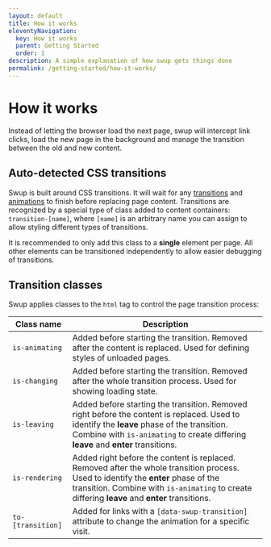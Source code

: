 ```yaml
---
layout: default
title: How it works
eleventyNavigation:
  key: How it works
  parent: Getting Started
  order: 1
description: A simple explanation of how swup gets things done
permalink: /getting-started/how-it-works/
---
```


# How it works

Instead of letting the browser load the next page, swup will intercept link clicks, load the new
page in the background and manage the transition between the old and new content.

## Auto-detected CSS transitions

Swup is built around CSS transitions. It will wait for any
[transitions](https://developer.mozilla.org/en-US/docs/Web/CSS/transition) and
[animations](https://developer.mozilla.org/en-US/docs/Web/CSS/animation) to finish before replacing
page content. Transitions are recognized by a special type of class added to
content containers: `transition-[name]`, where `[name]` is an arbitrary name you can assign
to allow styling different types of transitions.

It is recommended to only add this class to a **single** element per page. All other elements
can be transitioned independently to allow easier debugging of transitions.

## Transition classes

Swup applies classes to the `html` tag to control the page transition process:

<div class="events-table" data-table-with-anchor-links>

| Class name                 | Description                                                                                                            |
| -------------------------- | ---------------------------------------------------------------------------------------------------------------------- |
| `is-animating` | Added before starting the transition. Removed after the content is replaced. Used for defining styles of unloaded pages. |
| `is-changing` | Added before starting the transition. Removed after the whole transition process. Used for showing loading state. |
| `is-leaving` | Added before starting the transition. Removed right before the content is replaced. Used to identify the **leave** phase of the transition. Combine with `is-animating` to create differing **leave** and **enter** transitions. |
| `is-rendering` | Added right before the content is replaced. Removed after the whole transition process. Used to identify the **enter** phase of the transition. Combine with `is-animating` to create differing **leave** and **enter** transitions. |
| `to-[transition]` | Added for links with a `[data-swup-transition]` attribute to change the animation for a specific visit. |

</div>

